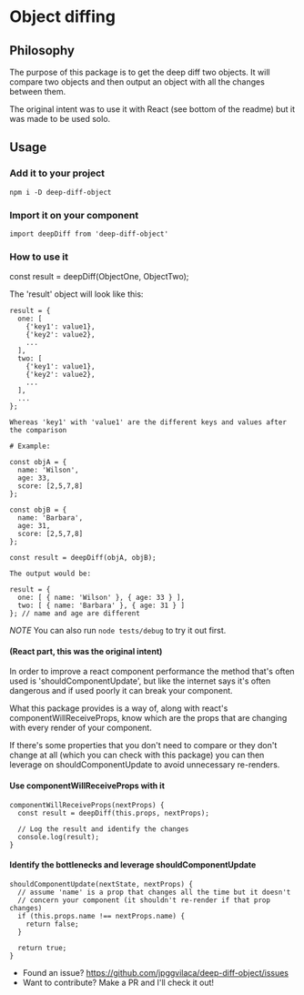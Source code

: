 # Object diffing

## Philosophy
The purpose of this package is to get the deep diff two objects.
It will compare two objects and then output an object with all the changes
between them.

The original intent was to use it with React (see bottom of the readme) but it 
was made to be used solo.

## Usage
### Add it to your project
```npm i -D deep-diff-object```

### Import it on your component
```import deepDiff from 'deep-diff-object'```

### How to use it
const result = deepDiff(ObjectOne, ObjectTwo);

The 'result' object will look like this:
```
result = {
  one: [
    {'key1': value1},
    {'key2': value2},
    ...
  ],
  two: [
    {'key1': value1},
    {'key2': value2},
    ...
  ],
  ...
};

Whereas 'key1' with 'value1' are the different keys and values after the comparison

# Example:

const objA = {
  name: 'Wilson',
  age: 33,
  score: [2,5,7,8]
};

const objB = {
  name: 'Barbara',
  age: 31,
  score: [2,5,7,8]
};

const result = deepDiff(objA, objB);

The output would be:

result = {
  one: [ { name: 'Wilson' }, { age: 33 } ],
  two: [ { name: 'Barbara' }, { age: 31 } ]
}; // name and age are different
```

*NOTE* You can also run `node tests/debug` to try it out first.

#### (React part, this was the original intent)
In order to improve a react component performance the method that's
often used is 'shouldComponentUpdate', but like the internet says
it's often dangerous and if used poorly it can break your component.

What this package provides is a way of, along with react's
componentWillReceiveProps, know which are the props that are changing
with every render of your component.

If there's some properties that you don't need to compare or they don't
change at all (which you can check with this package) you can then
leverage on shouldComponentUpdate to avoid unnecessary re-renders.

#### Use componentWillReceiveProps with it
```
componentWillReceiveProps(nextProps) {
  const result = deepDiff(this.props, nextProps);

  // Log the result and identify the changes
  console.log(result);
}
```

#### Identify the bottlenecks and leverage shouldComponentUpdate
```
shouldComponentUpdate(nextState, nextProps) {
  // assume 'name' is a prop that changes all the time but it doesn't
  // concern your component (it shouldn't re-render if that prop changes)
  if (this.props.name !== nextProps.name) {
    return false;
  }

  return true;
}
```

* Found an issue? https://github.com/jpggvilaca/deep-diff-object/issues
* Want to contribute? Make a PR and I'll check it out!
